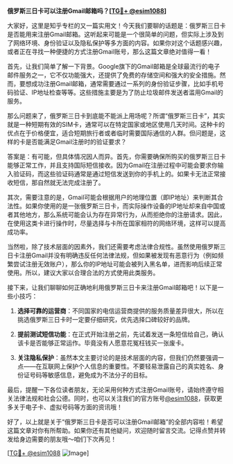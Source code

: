 **俄罗斯三日卡可以注册Gmail邮箱吗？[[TG💪+ @esim1088](https://t.me/s/esim1088)]**

大家好，这里是知乎专栏的又一篇实用文！今天我们要聊的话题是：俄罗斯三日卡是否能用来注册Gmail邮箱。这听起来可能是一个很简单的问题，但实际上涉及到了网络环境、身份验证以及隐私保护等多方面的内容。如果你对这个话题感兴趣，或者正在寻找一种便捷的方式注册Gmail账号，那么这篇文章绝对值得一看！

首先，让我们简单了解一下背景。Google旗下的Gmail邮箱是全球最流行的电子邮件服务之一，它不仅功能强大，还提供了免费的存储空间和强大的安全措施。然而，要想成功注册Gmail邮箱，通常需要通过一系列的身份验证步骤，比如手机号码验证、IP地址检查等等。这些措施主要是为了防止垃圾邮件发送者滥用Gmail的服务。

那么问题来了，俄罗斯三日卡到底能不能派上用场呢？所谓“俄罗斯三日卡”，其实就是一种短期有效的SIM卡，通常可以在特定国家或地区使用几天时间。这种卡的优点在于价格便宜，适合短期旅行者或者临时需要国际通信的人群。但问题是，这样的卡是否能满足Gmail注册时的验证要求？

答案是：有可能，但具体情况因人而异。首先，你需要确保所购买的俄罗斯三日卡能够正常工作，并且支持国际短信接收。因为Gmail在注册过程中可能会要求你输入验证码，而这些验证码通常是通过短信发送到你的手机上的。如果卡无法正常接收短信，那自然就无法完成注册了。

其次，需要注意的是，Gmail可能会根据用户的地理位置（即IP地址）来判断其合法性。如果你使用的是一张俄罗斯三日卡，而实际操作设备的IP地址却来自中国或者其他地方，那么系统可能会认为存在异常行为，从而拒绝你的注册请求。因此，在使用这类卡进行操作时，尽量选择与卡所在国家相符的网络环境，这样可以提高成功率。

当然啦，除了技术层面的因素外，我们还需要考虑法律合规性。虽然使用俄罗斯三日卡注册Gmail并没有明确违反任何法律法规，但如果被发现有恶意行为（例如频繁尝试注册无效账户），那么你的IP地址可能会被列入黑名单，进而影响后续正常使用。所以，建议大家以合理合法的方式使用此类服务。

接下来，让我们聊聊如何正确地利用俄罗斯三日卡来注册Gmail邮箱吧！以下是一些小技巧：

1. **选择可靠的运营商**：不同国家的电信运营商提供的服务质量差异很大，所以在挑选俄罗斯三日卡时一定要仔细研究，优先选择口碑较好的品牌。
   
2. **提前测试短信功能**：在正式开始注册之前，先试着发送一条短信给自己，确认该卡是否能够正常运作。毕竟没有人愿意花冤枉钱买一张废卡。
   
3. **关注隐私保护**：虽然本文主要讨论的是技术层面的内容，但我们仍然要强调一点——在互联网上保护个人信息的重要性。不要轻易泄露自己的真实姓名、身份证号码等敏感信息，避免成为不法分子的目标。

最后，提醒一下各位读者朋友，无论采用何种方式注册Gmail账号，请始终遵守相关法律法规和社会公德。同时，也可以关注我们的官方账号[@esim1088](https://t.me/s/esim1088)，获取更多关于电子卡、虚拟号码等方面的资讯哦！

好了，以上就是关于“俄罗斯三日卡是否可以注册Gmail邮箱”的全部内容啦！希望这篇文章对你有所帮助。如果你还有其他疑问，欢迎随时留言交流。记得点赞并转发给身边需要的朋友哦～咱们下次再见！

[[TG💪+ @esim1088](https://t.me/s/esim1088) ![Image](https://i.postimg.cc/4NQfJmqS/Snipaste-2025-05-13-00-14-12.png)]